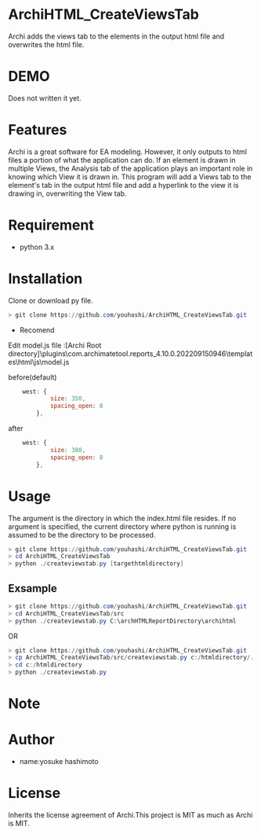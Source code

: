 # ArchiHTML_CreateViewsTab

Archi adds the views tab to the elements in the output html file and overwrites the html file.
 
# DEMO
 
 Does not written it yet.

# Features
 
 Archi is a great software for EA modeling. However, it only outputs to html files a portion of what the application can do.
If an element is drawn in multiple Views, the Analysis tab of the application plays an important role in knowing which View it is drawn in.
This program will add a Views tab to the element's tab in the output html file and add a hyperlink to the view it is drawing in, overwriting the View tab.
 
# Requirement
 
* python 3.x

# Installation
 
Clone or download py file.
```powershell
> git clone https://github.com/youhashi/ArchiHTML_CreateViewsTab.git
```

* Recomend

Edit model.js file :[Archi Root directory]\plugins\com.archimatetool.reports_4.10.0.202209150946\templates\html\js\model.js

before(default)
```javascript
    west: {
			size: 350,
			spacing_open: 8
		},
```

after
```javascript
    west: {
			size: 380,
			spacing_open: 8
		},
```
# Usage
 
The argument is the directory in which the index.html file resides.
If no argument is specified, the current directory where python is running is assumed to be the directory to be processed.

```powershell
> git clone https://github.com/youhashi/ArchiHTML_CreateViewsTab.git
> cd ArchiHTML_CreateViewsTab
> python ./createviewstab.py [targethtmldirectory]
```

## Exsample

```powershell
> git clone https://github.com/youhashi/ArchiHTML_CreateViewsTab.git
> cd ArchiHTML_CreateViewsTab/src
> python ./createviewstab.py C:\archHTMLReportDirectory\archihtml
```

OR

```powershell
> git clone https://github.com/youhashi/ArchiHTML_CreateViewsTab.git
> cp ArchiHTML_CreateViewsTab/src/createviewstab.py c:/htmldirectory/.
> cd c:/htmldirectory
> python ./createviewstab.py
```

 
# Note
 
 
# Author
 
* name:yosuke hashimoto
 
# License
 
Inherits the license agreement of Archi.This project is MIT as much as Archi is MIT.